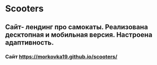 # Scooters
## Сайт- лендинг про самокаты. Реализована десктопная и мобильная версия. Настроена адаптивность. 
### Сайт https://morkovka19.github.io/scooters/
